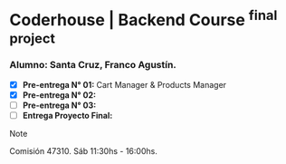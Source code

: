 # Coderhouse | Backend Course <sup>final project</sup>

### Alumno: Santa Cruz, Franco Agustín. 

- [x] **Pre-entrega N° 01:** Cart Manager & Products Manager
- [x] **Pre-entrega N° 02:** 
- [ ] **Pre-entrega N° 03:**
- [ ] **Entrega Proyecto Final:**

> [!NOTE]
> Comisión 47310. Sáb 11:30hs - 16:00hs.
